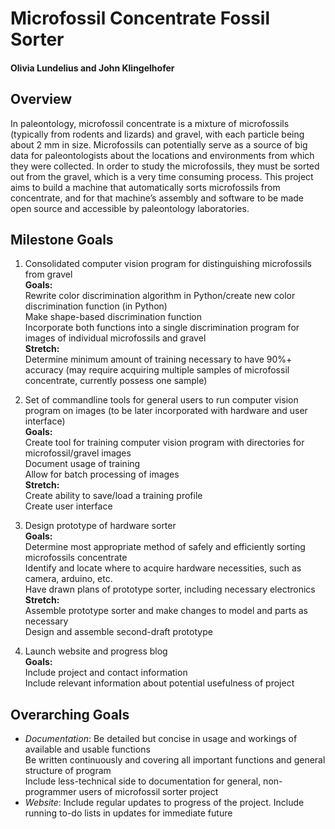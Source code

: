 # Microfossil Concentrate Fossil Sorter
#### Olivia Lundelius and John Klingelhofer

## Overview  

In paleontology, microfossil concentrate is a mixture of microfossils (typically from rodents and lizards) and gravel, with each particle being about 2 mm in size.  Microfossils can potentially serve as a source of big data for paleontologists about the locations and environments from which they were collected.  In order to study the microfossils, they must be sorted out from the gravel, which is a very time consuming process.  This project aims to build a machine that automatically sorts microfossils from concentrate, and for that machine’s assembly and software to be made open source and accessible by paleontology laboratories.

## Milestone Goals  
1. Consolidated computer vision program for distinguishing microfossils from gravel  
**Goals:**  
Rewrite color discrimination algorithm in Python/create new color discrimination function (in Python)  
Make shape-based discrimination function  
Incorporate both functions into a single discrimination program for images of individual microfossils and gravel  
**Stretch:**  
Determine minimum amount of training necessary to have 90%+ accuracy (may require acquiring multiple samples of microfossil concentrate, currently possess one sample)  


2. Set of commandline tools for general users to run computer vision program on images (to be later incorporated with hardware and user interface)  
**Goals:**  
Create tool for training computer vision program with directories for microfossil/gravel images  
Document usage of training  
Allow for batch processing of images  
**Stretch:**  
Create ability to save/load a training profile  
Create user interface  


3. Design prototype of hardware sorter  
**Goals:**  
Determine most appropriate method of safely and efficiently sorting microfossils concentrate  
Identify and locate where to acquire hardware necessities, such as camera, arduino, etc.  
Have drawn plans of prototype sorter, including necessary electronics  
**Stretch:**  
Assemble prototype sorter and make changes to model and parts as necessary  
Design and assemble second-draft prototype  

4. Launch website and progress blog  
**Goals:**  
Include project and contact information  
Include relevant information about potential usefulness of project  

## Overarching Goals
* _Documentation_: Be detailed but concise in usage and workings of available and usable functions  
Be written continuously and covering all important functions and general structure of program  
Include less-technical side to documentation for general, non-programmer users of microfossil sorter project  
* _Website_: Include regular updates to progress of the project. Include running to-do lists in updates for immediate future  
